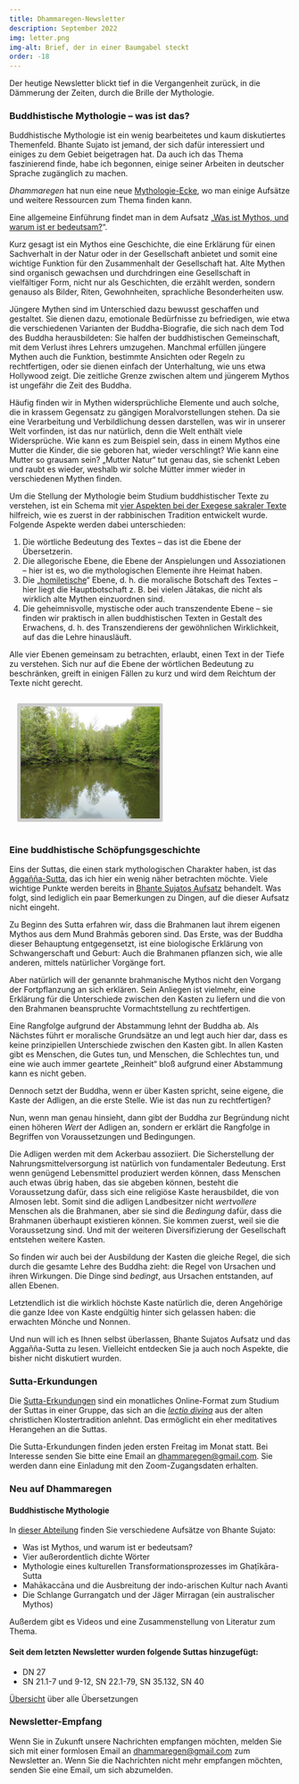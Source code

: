 ```yaml
---
title: Dhammaregen-Newsletter
description: September 2022
img: letter.png
img-alt: Brief, der in einer Baumgabel steckt
order: -18
---
```


Der heutige Newsletter blickt tief in die Vergangenheit zurück, in die Dämmerung der Zeiten, durch die Brille der Mythologie.

### Buddhistische Mythologie – was ist das?

Buddhistische Mythologie ist ein wenig bearbeitetes und kaum diskutiertes Themenfeld. Bhante Sujato ist jemand, der sich dafür interessiert und einiges zu dem Gebiet beigetragen hat. Da auch ich das Thema faszinierend finde, habe ich begonnen, einige seiner Arbeiten in deutscher Sprache zugänglich zu machen.

*Dhammaregen* hat nun eine neue [Mythologie-Ecke](#/wiki/mythologie/inhalt), wo man einige Aufsätze und weitere Ressourcen zum Thema finden kann.

Eine allgemeine Einführung findet man in dem Aufsatz „[Was ist Mythos, und warum ist er bedeutsam?](#/wiki/mythologie/mythos)“.

Kurz gesagt ist ein Mythos eine Geschichte, die eine Erklärung für einen Sachverhalt in der Natur oder in der Gesellschaft anbietet und somit eine wichtige Funktion für den Zusammenhalt der Gesellschaft hat. Alte Mythen sind organisch gewachsen und durchdringen eine Gesellschaft in vielfältiger Form, nicht nur als Geschichten, die erzählt werden, sondern genauso als Bilder, Riten, Gewohnheiten, sprachliche Besonderheiten usw.

Jüngere Mythen sind im Unterschied dazu bewusst geschaffen und gestaltet. Sie dienen dazu, emotionale Bedürfnisse zu befriedigen, wie etwa die verschiedenen Varianten der Buddha-Biografie, die sich nach dem Tod des Buddha herausbildeten: Sie halfen der buddhistischen Gemeinschaft, mit dem Verlust ihres Lehrers umzugehen. Manchmal erfüllen jüngere Mythen auch die Funktion, bestimmte Ansichten oder Regeln zu rechtfertigen, oder sie dienen einfach der Unterhaltung, wie uns etwa Hollywood zeigt. Die zeitliche Grenze zwischen altem und jüngerem Mythos ist ungefähr die Zeit des Buddha.

Häufig finden wir in Mythen widersprüchliche Elemente und auch solche, die in krassem Gegensatz zu gängigen Moralvorstellungen stehen. Da sie eine Verarbeitung und Verbildlichung dessen darstellen, was wir in unserer Welt vorfinden, ist das nur natürlich, denn die Welt enthält viele Widersprüche. Wie kann es zum Beispiel sein, dass in einem Mythos eine Mutter die Kinder, die sie geboren hat, wieder verschlingt? Wie kann eine Mutter so grausam sein? „Mutter Natur“ tut genau das, sie schenkt Leben und raubt es wieder, weshalb wir solche Mütter immer wieder in verschiedenen Mythen finden.

Um die Stellung der Mythologie beim Studium buddhistischer Texte zu verstehen, ist ein Schema mit [vier Aspekten bei der Exegese sakraler Texte](https://de.wikipedia.org/wiki/PaRDeS) hilfreich, wie es zuerst in der rabbinischen Tradition entwickelt wurde. Folgende Aspekte werden dabei unterschieden:
1. Die wörtliche Bedeutung des Textes – das ist die Ebene der Übersetzerin.
1. Die allegorische Ebene, die Ebene der Anspielungen und Assoziationen – hier ist es, wo die mythologischen Elemente ihre Heimat haben.
1. Die „[homiletische](https://de.wikipedia.org/wiki/Homiletik)“ Ebene, d. h. die moralische Botschaft des Textes – hier liegt die Hauptbotschaft z. B. bei vielen Jātakas, die nicht als wirklich alte Mythen einzuordnen sind.
1. Die geheimnisvolle, mystische oder auch transzendente Ebene – sie finden wir praktisch in allen buddhistischen Texten in Gestalt des Erwachens, d. h. des Transzendierens der gewöhnlichen Wirklichkeit, auf das die Lehre hinausläuft.

Alle vier Ebenen gemeinsam zu betrachten, erlaubt, einen Text in der Tiefe zu verstehen. Sich nur auf die Ebene der wörtlichen Bedeutung zu beschränken, greift in einigen Fällen zu kurz und wird dem Reichtum der Texte nicht gerecht.

<style>
.my-img {
  margin: 1.0em;
  padding: 0.4em; 
  border-radius: 0.2em; 
  background: #cccccc;"
}
</style>
<p><img src="img/myth.png" alt="See, von Bäumen umstanden, die sich darin spiegeln" style="height: 200px;" class="my-img"></p>

### Eine buddhistische Schöpfungsgeschichte

Eins der Suttas, die einen stark mythologischen Charakter haben, ist das [Aggañña-Sutta](#/sutta/dn27/de/sabbamitta), das ich hier ein wenig näher betrachten möchte. Viele wichtige Punkte werden bereits in [Bhante Sujatos Aufsatz](#/wiki/mythologie/dicht) behandelt. Was folgt, sind lediglich ein paar Bemerkungen zu Dingen, auf die dieser Aufsatz nicht eingeht.

Zu Beginn des Sutta erfahren wir, dass die Brahmanen laut ihrem eigenen Mythos aus dem Mund Brahmās geboren sind. Das Erste, was der Buddha dieser Behauptung entgegensetzt, ist eine biologische Erklärung von Schwangerschaft und Geburt: Auch die Brahmanen pflanzen sich, wie alle anderen, mittels natürlicher Vorgänge fort.

Aber natürlich will der genannte brahmanische Mythos nicht den Vorgang der Fortpflanzung an sich erklären. Sein Anliegen ist vielmehr, eine Erklärung für die Unterschiede zwischen den Kasten zu liefern und die von den Brahmanen beanspruchte Vormachtstellung zu rechtfertigen.

Eine Rangfolge aufgrund der Abstammung lehnt der Buddha ab. Als Nächstes führt er moralische Grundsätze an und legt auch hier dar, dass es keine prinzipiellen Unterschiede zwischen den Kasten gibt. In allen Kasten gibt es Menschen, die Gutes tun, und Menschen, die Schlechtes tun, und eine wie auch immer geartete „Reinheit“ bloß aufgrund einer Abstammung kann es nicht geben.

Dennoch setzt der Buddha, wenn er über Kasten spricht, seine eigene, die Kaste der Adligen, an die erste Stelle. Wie ist das nun zu rechtfertigen?

Nun, wenn man genau hinsieht, dann gibt der Buddha zur Begründung nicht einen höheren *Wert* der Adligen an, sondern er erklärt die Rangfolge in Begriffen von Voraussetzungen und Bedingungen. 

Die Adligen werden mit dem Ackerbau assoziiert. Die Sicherstellung der Nahrungsmittelversorgung ist natürlich von fundamentaler Bedeutung. Erst wenn genügend Lebensmittel produziert werden können, dass Menschen auch etwas übrig haben, das sie abgeben können, besteht die Voraussetzung dafür, dass sich eine religiöse Kaste herausbildet, die von Almosen lebt. Somit sind die adligen Landbesitzer nicht *wertvollere* Menschen als die Brahmanen, aber sie sind die *Bedingung* dafür, dass die Brahmanen überhaupt existieren können. Sie kommen zuerst, weil sie die Voraussetzung sind. Und mit der weiteren Diversifizierung der Gesellschaft entstehen weitere Kasten.

So finden wir auch bei der Ausbildung der Kasten die gleiche Regel, die sich durch die gesamte Lehre des Buddha zieht: die Regel von Ursachen und ihren Wirkungen. Die Dinge sind *bedingt*, aus Ursachen entstanden, auf allen Ebenen.

Letztendlich ist die wirklich höchste Kaste natürlich die, deren Angehörige die ganze Idee von Kaste endgültig hinter sich gelassen haben: die erwachten Mönche und Nonnen.

Und nun will ich es Ihnen selbst überlassen, Bhante Sujatos Aufsatz und das Aggañña-Sutta zu lesen. Vielleicht entdecken Sie ja auch noch Aspekte, die bisher nicht diskutiert wurden.

### Sutta-Erkundungen 

Die [Sutta-Erkundungen](#/wiki/erkundung) sind ein monatliches Online-Format zum Studium der Suttas in einer Gruppe, das sich an die [*lectio divina*](https://de.wikipedia.org/wiki/Lectio_divina) aus der alten christlichen Klostertradition anlehnt. Das ermöglicht ein eher meditatives Herangehen an die Suttas.

Die Sutta-Erkundungen finden jeden ersten Freitag im Monat statt. Bei Interesse senden Sie bitte eine Email an [dhammaregen@gmail.com](mailto:dhammaregen@gmail.com). Sie werden dann eine Einladung mit den Zoom-Zugangsdaten erhalten.

### Neu auf Dhammaregen

#### Buddhistische Mythologie

In [dieser Abteilung](#/wiki/mythologie/inhalt) finden Sie verschiedene Aufsätze von Bhante Sujato:
- Was ist Mythos, und warum ist er bedeutsam?
- Vier außerordentlich dichte Wörter
- Mythologie eines kulturellen Transformationsprozesses im Ghaṭīkāra-Sutta
- Mahākaccāna und die Ausbreitung der indo-arischen Kultur nach Avanti
- Die Schlange Gurrangatch und der Jäger Mirragan (ein australischer Mythos)

Außerdem gibt es Videos und eine Zusammenstellung von Literatur zum Thema.

#### Seit dem letzten Newsletter wurden folgende Suttas hinzugefügt:

- DN 27
- SN 21.1-7 und 9-12, SN 22.1-79, SN 35.132, SN 40

[Übersicht](#/wiki/uebersetzung/uebersicht) über alle Übersetzungen

### Newsletter-Empfang

Wenn Sie in Zukunft unsere Nachrichten empfangen möchten, melden Sie sich mit einer formlosen Email an [dhammaregen@gmail.com](mailto:dhammaregen@gmail.com) zum Newsletter an. Wenn Sie die Nachrichten nicht mehr empfangen möchten, senden Sie eine Email, um sich abzumelden.
